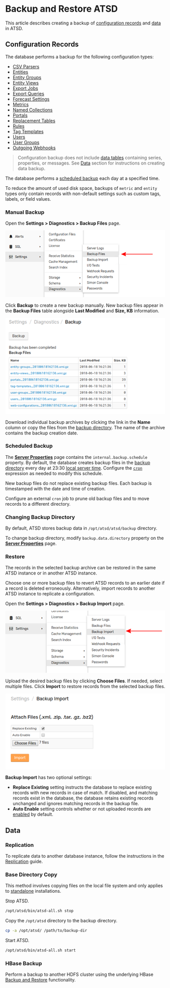 # Backup and Restore ATSD

This article describes creating a backup of [configuration records](#configuration-records) and [data](#data) in ATSD.

## Configuration Records

The database performs a backup for the following configuration types:

* [CSV Parsers](../parsers/csv/README.md)
* [Entities](../README.md#glossary)
* [Entity Groups](../configuration/entity_groups.md)
* [Entity Views](../configuration/entity_views.md)
* [Export Jobs](../reporting/scheduled-exporting.md#export-job-logging)
* [Export Queries](../sql/scheduled-sql.md)
* [Forecast Settings](../forecasting/README.md)
* [Metrics](../README.md#glossary)
* [Named Collections](../rule-engine/functions-random.md#named-collection)
* [Portals](../portals/README.md)
* [Replacement Tables](../sql/examples/lookup.md#replacement-tables)
* [Rules](../rule-engine/README.md#developing-rules)
* [Tag Templates](../configuration/tag-templates.md)
* [Users](./collector-account.md#create-user)
* [User Groups](./collector-account.md#create-user-group)
* [Outgoing Webhooks](../rule-engine/notifications/webhook.md)

> Configuration backup does not include [data tables](./data_retention.md#data-tables) containing series, properties, or messages. See [Data](#data) section for instructions on creating data backup.

The database performs a [scheduled backup](#scheduled-backup) each day at a specified time.

To reduce the amount of used disk space, backups of `metric` and `entity` types only contain records with non-default settings such as custom tags, labels, or field values.

### Manual Backup

Open the **Settings > Diagnostics > Backup Files** page.

![](./images/backup-files.png)

Click **Backup** to create a new backup manually. New backup files appear in the **Backup Files** table alongside **Last Modified** and **Size, KB** information.

![](./images/backed-up-files.png)

Download individual backup archives by clicking the link in the **Name** column or copy the files from the [backup directory](#changing-backup-directory). The name of the archive contains the backup creation date.

### Scheduled Backup

The [**Server Properties**](./server-properties.md) page contains the `internal.backup.schedule` property. By default, the database creates backup files in the [backup directory](#changing-backup-directory) every day at 23:30 [local server time](./timezone.md). Configure the [`cron`](https://axibase.com/docs/axibase-collector/scheduling.html#cron-expressions) expression as needed to modify this schedule.

New backup files do not replace existing backup files. Each backup is timestamped with the date and time of creation.

Configure an external `cron` job to prune old backup files and to move records to a different directory.

### Changing Backup Directory

By default, ATSD stores backup data in `/opt/atsd/atsd/backup` directory. 

To change backup directory, modify `backup.data.directory` property on the [**Server Properties**](./server-properties.md) page.

### Restore

The records in the selected backup archive can be restored in the same ATSD instance or in another ATSD instance.

Choose one or more backup files to revert ATSD records to an earlier date if a record is deleted erroneously. Alternatively, import records to another ATSD instance to replicate a configuration.

Open the **Settings > Diagnostics > Backup Import** page.

![](./images/backup-import.png)

Upload the desired backup files by clicking **Choose Files**. If needed, select multiple files. Click **Import** to restore records from the selected backup files.

![](./images/import-backup.png)

**Backup Import** has two optional settings:

* **Replace Existing** setting instructs the database to replace existing records with new records in case of match. If disabled, and matching records exist in the database, the database retains existing records unchanged and ignores matching records in the backup file.
* **Auto Enable** setting controls whether or not uploaded records are [enabled](./data_retention.md#disable-metric) by default.

## Data

### Replication

To replicate data to another database instance, follow the instructions in the [Replication](./replication.md) guide.

### Base Directory Copy

This method involves copying files on the local file system and only applies to [standalone](../installation/README.md#packages) installations.

Stop ATSD.

```sh
/opt/atsd/bin/atsd-all.sh stop
```

Copy the `/opt/atsd` directory to the backup directory.

```sh
cp -a /opt/atsd/ /path/to/backup-dir
```

Start ATSD.

```sh
/opt/atsd/bin/atsd-all.sh start
```

### HBase Backup

Perform a backup to another HDFS cluster using the underlying HBase [Backup and Restore](https://hbase.apache.org/book.html#backuprestore) functionality.
